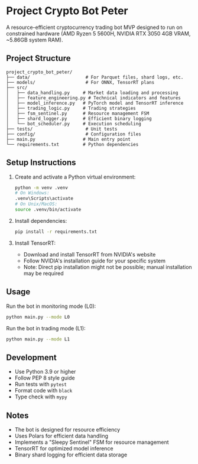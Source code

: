 # Project Crypto Bot Peter

A resource-efficient cryptocurrency trading bot MVP designed to run on constrained hardware (AMD Ryzen 5 5600H, NVIDIA RTX 3050 4GB VRAM, ~5.86GB system RAM).

## Project Structure

```
project_crypto_bot_peter/
├── data/                     # For Parquet files, shard logs, etc.
├── models/                   # For ONNX, TensorRT plans
├── src/
│   ├── data_handling.py     # Market data loading and processing
│   ├── feature_engineering.py # Technical indicators and features
│   ├── model_inference.py   # PyTorch model and TensorRT inference
│   ├── trading_logic.py     # Trading strategies
│   ├── fsm_sentinel.py      # Resource management FSM
│   ├── shard_logger.py      # Efficient binary logging
│   └── bot_scheduler.py     # Execution scheduling
├── tests/                    # Unit tests
├── config/                   # Configuration files
├── main.py                  # Main entry point
└── requirements.txt         # Python dependencies
```

## Setup Instructions

1. Create and activate a Python virtual environment:
   ```bash
   python -m venv .venv
   # On Windows:
   .venv\Scripts\activate
   # On Unix/MacOS:
   source .venv/bin/activate
   ```

2. Install dependencies:
   ```bash
   pip install -r requirements.txt
   ```

3. Install TensorRT:
   - Download and install TensorRT from NVIDIA's website
   - Follow NVIDIA's installation guide for your specific system
   - Note: Direct pip installation might not be possible; manual installation may be required

## Usage

Run the bot in monitoring mode (L0):
```bash
python main.py --mode L0
```

Run the bot in trading mode (L1):
```bash
python main.py --mode L1
```

## Development

- Use Python 3.9 or higher
- Follow PEP 8 style guide
- Run tests with `pytest`
- Format code with `black`
- Type check with `mypy`

## Notes

- The bot is designed for resource efficiency
- Uses Polars for efficient data handling
- Implements a "Sleepy Sentinel" FSM for resource management
- TensorRT for optimized model inference
- Binary shard logging for efficient data storage 